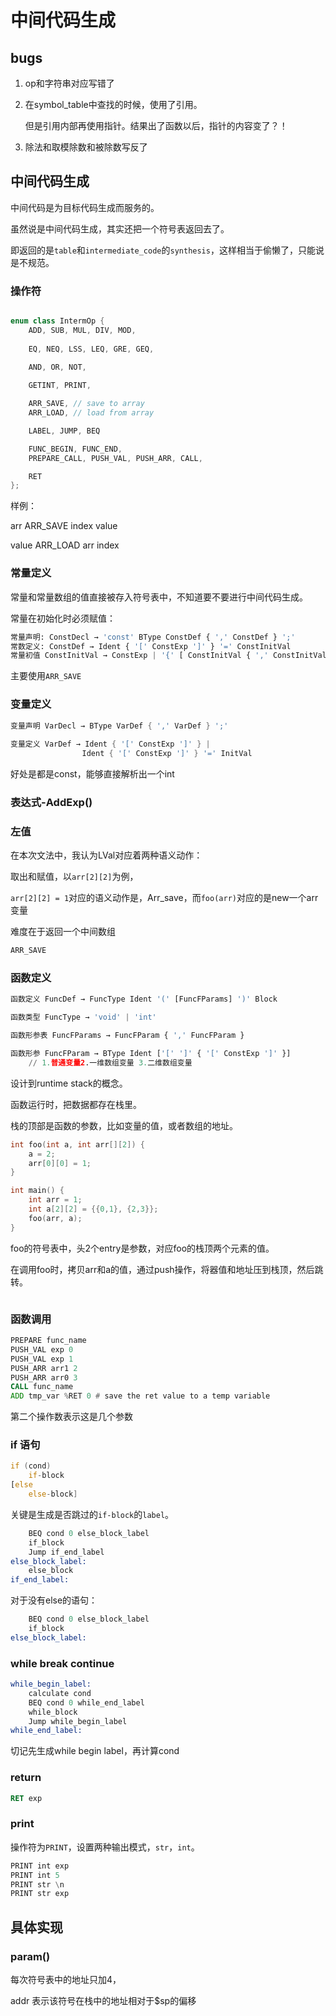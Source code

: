 # 中间代码生成

## bugs

1. op和字符串对应写错了

2. 在symbol_table中查找的时候，使用了引用。

    但是引用内部再使用指针。结果出了函数以后，指针的内容变了？！

3. 除法和取模除数和被除数写反了

## 中间代码生成

中间代码是为目标代码生成而服务的。

虽然说是中间代码生成，其实还把一个符号表返回去了。

即返回的是`table`和`intermediate_code`的`synthesis`，这样相当于偷懒了，只能说是不规范。

### 操作符

```cpp

enum class IntermOp {
    ADD, SUB, MUL, DIV, MOD,
    
    EQ, NEQ, LSS, LEQ, GRE, GEQ,
    
    AND, OR, NOT,

    GETINT, PRINT,

    ARR_SAVE, // save to array
    ARR_LOAD, // load from array

    LABEL, JUMP, BEQ

    FUNC_BEGIN, FUNC_END,
    PREPARE_CALL, PUSH_VAL, PUSH_ARR, CALL,

    RET
};
```

样例：

arr ARR_SAVE index value

value ARR_LOAD arr index



### 常量定义

常量和常量数组的值直接被存入符号表中，不知道要不要进行中间代码生成。

常量在初始化时必须赋值：

```python
常量声明: ConstDecl → 'const' BType ConstDef { ',' ConstDef } ';'
常数定义: ConstDef → Ident { '[' ConstExp ']' } '=' ConstInitVal
常量初值 ConstInitVal → ConstExp | '{' [ ConstInitVal { ',' ConstInitVal } ] '}'
```

主要使用`ARR_SAVE`

### 变量定义

```cpp
变量声明 VarDecl → BType VarDef { ',' VarDef } ';' 
    
变量定义 VarDef → Ident { '[' ConstExp ']' } | 
    			Ident { '[' ConstExp ']' } '=' InitVal
```

好处是都是const，能够直接解析出一个int

### 表达式-AddExp()



### 左值

在本次文法中，我认为LVal对应着两种语义动作：

取出和赋值，以`arr[2][2]`为例，

`arr[2][2] = 1`对应的语义动作是，Arr_save，而`foo(arr)`对应的是new一个arr变量

难度在于返回一个中间数组

```python
ARR_SAVE
```



### 函数定义

```python
函数定义 FuncDef → FuncType Ident '(' [FuncFParams] ')' Block 

函数类型 FuncType → 'void' | 'int' 

函数形参表 FuncFParams → FuncFParam { ',' FuncFParam } 

函数形参 FuncFParam → BType Ident ['[' ']' { '[' ConstExp ']' }] 
    // 1.普通变量2.⼀维数组变量 3.⼆维数组变量
```

设计到runtime stack的概念。

函数运行时，把数据都存在栈里。

栈的顶部是函数的参数，比如变量的值，或者数组的地址。

```c
int foo(int a, int arr[][2]) {
    a = 2;
    arr[0][0] = 1;
}

int main() {
    int arr = 1;
    int a[2][2] = {{0,1}, {2,3}};
    foo(arr, a);
}
```

foo的符号表中，头2个entry是参数，对应foo的栈顶两个元素的值。

在调用foo时，拷贝arr和a的值，通过push操作，将器值和地址压到栈顶，然后跳转。

```asm

```

### 函数调用

```asm
PREPARE func_name
PUSH_VAL exp 0
PUSH_VAL exp 1
PUSH_ARR arr1 2
PUSH_ARR arr0 3
CALL func_name
ADD tmp_var %RET 0 # save the ret value to a temp variable
```

第二个操作数表示这是几个参数

### if 语句

```asm
if (cond) 
	if-block
[else 
    else-block]
```

关键是生成是否跳过的`if-block`的`label`。

```asm
    BEQ cond 0 else_block_label
    if_block
	Jump if_end_label
else_block_label:
    else_block
if_end_label:
```

对于没有else的语句：

```asm
    BEQ cond 0 else_block_label
    if_block
else_block_label:
```

### while break continue 

```asm
while_begin_label:
	calculate cond
    BEQ cond 0 while_end_label
    while_block
    Jump while_begin_label
while_end_label:
```

切记先生成while begin label，再计算cond

### return

```asm
RET exp
```

### print

操作符为`PRINT`，设置两种输出模式，`str`，`int`。

```asm
PRINT int exp
PRINT int 5
PRINT str \n
PRINT str exp
```

## 具体实现

### param()

每次符号表中的地址只加4，

addr 表示该符号在栈中的地址相对于$sp的偏移









